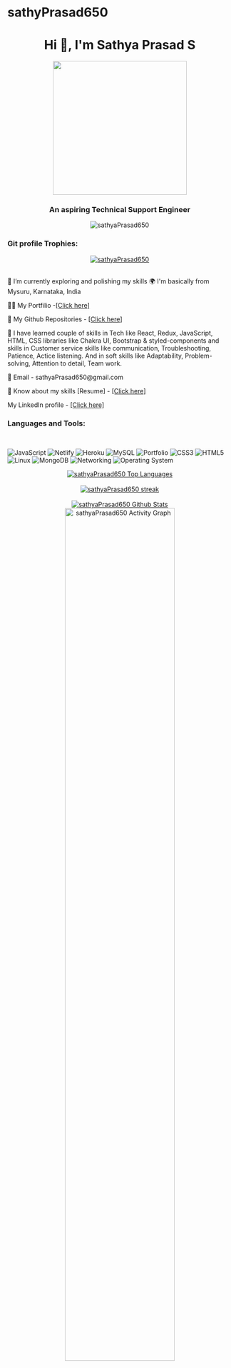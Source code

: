 # sathyPrasad650

<h1 align="center">Hi 👋, I'm Sathya Prasad S</h1>

<div align="center">
  <img
    src="https://www.easewebs.com/web-logos/web-main.gif"
    alt=""
    width="300px"
  />
</div>

<div align="center">
  <a href="https://github.com/DenverCoder1/readme-typing-svg">
    <img
      src="https://readme-typing-svg.demolab.com/?lines=Hi! My self Sathya Prasad S 👦🏽; Aspiring Technical Support Engineer 👨🏻‍💻; Interested in working with team;Curious%20to%20learn%20new%20things !&font=Fira%20Code&center=true&width=440&height=45&color=#37bcf7&vCenter=true&size=22&pause=1000"
      alt=""
    />
  </a>
</div>

<h3 align="center">An aspiring Technical Support Engineer</h3>

<div align="center">
  <img
    src="https://komarev.com/ghpvc/?username=sathyaPrasad650&label=Profile%20views&color=0e75b6&style=flat"
    alt="sathyaPrasad650"
  />
</div>

<h3 align="left">Git profile Trophies:</h3>

<div align="center">
  <a href="https://github.com/ryo-ma/github-profile-trophy">
    <img
      src="https://github-profile-trophy.vercel.app/?username=sathyaPrasad650"
      alt="sathyaPrasad650"
    />
  </a>
</div>

<br />

<p>
  🔭 I’m currently exploring and polishing my skills 🌍 I'm basically from
  Mysuru, Karnataka, India
</p>

<!-- <p>
  ⚛️ Some technologies that I love to working with includes MERN stack,
  Typescript & Web Testing.
</p> -->

<p>
  👨‍💻 My Portfilio -<a href="https://sathyaprasad650.github.io/" target="_blank">[Click here]</a>
</p>

<p>
  👀 My Github Repositories -
  <a href="https://github.com/sathyaPrasad650?tab=repositories" target="_blank">[Click here]</a>
</p>
<p>
  🚀 I have learned couple of skills in Tech like React, Redux, JavaScript, HTML, CSS
  libraries like Chakra UI, Bootstrap & styled-components and skills in Customer service skills like communication, Troubleshooting, Patience, Actice listening. And in soft skills like Adaptability, Problem-solving, Attention to detail, Team work.
</p>
<p>📧 Email - sathyaPrasad650@gmail.com</p>
<p>
  📄 Know about my skills [Resume] -
  <a
    href="https://drive.google.com/file/d/1_PhvbFmLneMHiEdtmXMCMFPxbJ0yljJe/view?usp=share_link" target="_blank"
    >[Click here]</a
  >
</p>
<p>
  My LinkedIn profile -
  <a href="https://www.linkedin.com/in/sathya-prasad-s/" target="_blank">[Click here]</a>
</p>

<h3 align="left">Languages and Tools:</h3>

<br />

<!--  -->
![JavaScript](https://img.shields.io/badge/javascript-%23323330.svg?style=for-the-badge&logo=javascript&logoColor=%23F7DF1E) 
![Netlify](https://img.shields.io/badge/netlify-%23000000.svg?style=for-the-badge&logo=netlify&logoColor=#00C7B7) 
![Heroku](https://img.shields.io/badge/heroku-%23430098.svg?style=for-the-badge&logo=heroku&logoColor=white) 
![MySQL](https://img.shields.io/badge/mysql-%2300f.svg?style=for-the-badge&logo=mysql&logoColor=white) 
![Portfolio](https://img.shields.io/badge/Portfolio-%23000000.svg?style=for-the-badge&logo=firefox&logoColor=#FF7139) 
![CSS3](https://img.shields.io/badge/css3-%231572B6.svg?style=for-the-badge&logo=css3&logoColor=white) 
![HTML5](https://img.shields.io/badge/html5-%23E34F26.svg?style=for-the-badge&logo=html5&logoColor=white) 
![Linux](https://img.shields.io/badge/-Linux-green?style=for-the-badge&logo=Linux5&logoColor=white) 
![MongoDB](https://img.shields.io/badge/-MongoDB-orange?style=for-the-badge&logo=MongoDB5&logoColor=white)
![Networking](https://img.shields.io/badge/-Networking-blue?style=for-the-badge&logo=NetworkingDB5&logoColor=white)
![Operating System](https://img.shields.io/badge/-operating%20system%20-lightgrey?style=for-the-badge&logo=OperatingSystemDB5&logoColor=white)

<!--  -->

<!-- https://github.com/anuraghazra/github-readme-stats -->
<div align="center">
  <a href="https://github.com/sathyaPrasad650/github-readme-stats">
    <img
      alt="sathyaPrasad650 Top Languages"
      src="https://github-readme-stats.vercel.app/api/top-langs/?username=sathyaPrasad650&langs_count=8&count_private=true&layout=compact&theme=react&title_color=FFFFFF&hide_border=true&bg_color=0071E3"
    />
  </a>
</div>
<br />

<!-- https://streak-stats.demolab.com/demo/  -->
<div align="center">
  <a href="https://github.com/sathyaPrasad650/github-readme-streak-stats">
    <img
      title="🔥 Get streak stats for your profile at git.io/streak-stats"
      alt="sathyaPrasad650 streak"
      src="https://streak-stats.demolab.com?user=sathyaPrasad650&theme=dark&hide_border=true&border_radius=5&dates=FFFFFF&background=0071E3&border=FFFFFF&stroke=FFFFFF&ring=FFFFFF&fire=FFFFFF&currStreakNum=FFFFFF&sideNums=FFFFFF&currStreakLabel=FFFFFF&sideLabels=FFFFFF)](https://git.io/streak-stats"
    />
  </a>
</div>
<br />

<div align="center">
  <a href="https://github.com/sathyaPrasad650/github-readme-stats">
    <img
      alt="sathyaPrasad650 Github Stats"
      src="https://github-readme-stats.vercel.app/api?username=sathyaPrasad650&show_icons=true&locale=en&theme=react&hide_border=true&title_color=FFFFFF&bg_color=0071E3"
    />
  </a>
</div>

<div align="center">
  <a href="https://github.com/sathyaPrasad650">
    <span>
      <img
        alt=""
        align="center"
        src="http://github-profile-summary-cards.vercel.app/api/cards/profile-details?username=sathyaPrasad650&theme=dark&background=0071E3"
      />
    </span>
  </a>
</div>

<!-- <div align="center">
  <a href="https://github.com/sathyaPrasad650">
    <span>
      <img
        alt=""
        align="center"
        src="https://github-profile-summary-cards.vercel.app/api/cards/profile-details?username=sathyaPrasad650&theme=github_dark"
      />
    </span>
  </a>
</div> -->

<!-- https://github.com/Ashutosh00710/github-readme-activity-graph#available-themes -->
<div align="center">
  <a href="https://github.com/sathyaPrasad650/github-readme-activity-graph">
    <img
      style="border-radius: 50px"
      width="70%"
      alt="sathyaPrasad650 Activity Graph"
      src="https://activity-graph.herokuapp.com/graph?username=sathyaPrasad650&bg_color=0071E3&color=FFFFFF&line=FFFFFF&point=FFFFFF&area=true&hide_border=true&area_color=ECECEC"
    />
  </a>
</div>
